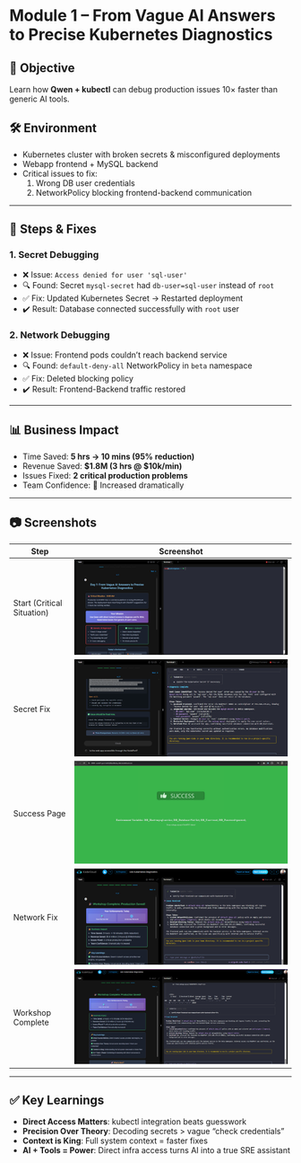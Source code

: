 # Module 1 – From Vague AI Answers to Precise Kubernetes Diagnostics

## 🎯 Objective
Learn how **Qwen + kubectl** can debug production issues 10× faster than generic AI tools.

## 🛠️ Environment
- Kubernetes cluster with broken secrets & misconfigured deployments
- Webapp frontend + MySQL backend
- Critical issues to fix:
  1. Wrong DB user credentials
  2. NetworkPolicy blocking frontend-backend communication

---

## 🧪 Steps & Fixes

### 1. Secret Debugging
- ❌ Issue: `Access denied for user 'sql-user'`
- 🔍 Found: Secret `mysql-secret` had `db-user=sql-user` instead of `root`
- ✅ Fix: Updated Kubernetes Secret → Restarted deployment
- ✔️ Result: Database connected successfully with `root` user

### 2. Network Debugging
- ❌ Issue: Frontend pods couldn’t reach backend service
- 🔍 Found: `default-deny-all` NetworkPolicy in `beta` namespace
- ✅ Fix: Deleted blocking policy
- ✔️ Result: Frontend-Backend traffic restored

---

## 📊 Business Impact
- Time Saved: **5 hrs → 10 mins (95% reduction)**
- Revenue Saved: **$1.8M (3 hrs @ $10k/min)**
- Issues Fixed: **2 critical production problems**
- Team Confidence: 🚀 Increased dramatically

---

## 📷 Screenshots
| Step | Screenshot |
|------|------------|
| Start (Critical Situation) | ![start](./screenshots/01_start.png) |
| Secret Fix | ![secret fix](./screenshots/02_secret_fix.png) |
| Success Page | ![success](./screenshots/03_success.png) |
| Network Fix | ![network fix](./screenshots/04_network_fix.png) |
| Workshop Complete | ![complete](./screenshots/05_complete.png) |

---

## ✅ Key Learnings
- **Direct Access Matters**: kubectl integration beats guesswork
- **Precision Over Theory**: Decoding secrets > vague “check credentials”
- **Context is King**: Full system context = faster fixes
- **AI + Tools = Power**: Direct infra access turns AI into a true SRE assistant

